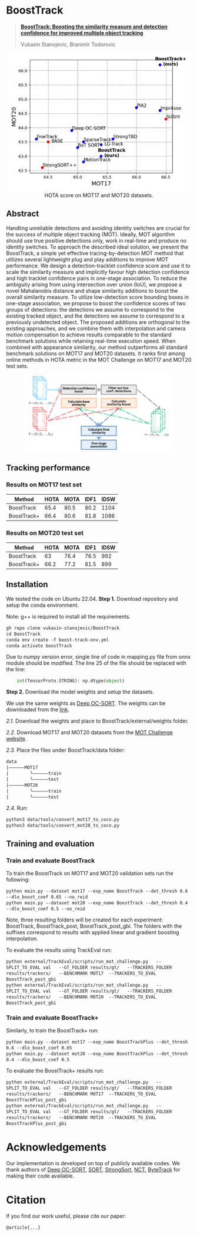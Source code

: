 # BoostTrack

> [**BoostTrack: Boosting the similarity measure and detection confidence for improved multiple object tracking**](https://link)
> 
> Vukasin Stanojevic, Branimir Todorovic

 
<p align="center"><img src="assets/hotaplt.png" width="500"/><br>HOTA score on MOT17 and MOT20 datasets.</p>

## Abstract
Handling unreliable detections and avoiding identity switches are crucial for the success of multiple object tracking (MOT). Ideally, MOT algorithm should use true positive detections only, work in real-time and produce no identity switches. To approach the described ideal solution, we present the BoostTrack, a simple yet effective tracing-by-detection MOT method that utilizes several lightweight plug and play additions to improve MOT performance. We design a detection-tracklet confidence score and use it to scale the similarity measure and implicitly favour high detection confidence and high tracklet confidence pairs in one-stage association. To reduce the ambiguity arising from using intersection over union (IoU), we propose a novel Mahalanobis distance and shape similarity additions to boost the overall similarity measure. To utilize low-detection score bounding boxes in one-stage association, we propose to boost the confidence scores of two groups of detections:  the detections we assume to correspond to the existing tracked object, and the detections we assume to correspond to a previously undetected object. The proposed additions are orthogonal to the existing approaches, and we combine them with interpolation and camera motion compensation to achieve results comparable to the standard benchmark solutions while retaining real-time execution speed. When combined with appearance similarity, our method outperforms all standard benchmark solutions on MOT17 and MOT20 datasets. It ranks first among online methods in HOTA metric in the MOT Challenge on MOT17 and MOT20 test sets. 
<p align="center"><img src="assets/overview.png" width="400"/></p>

## Tracking performance
### Results on MOT17 test set
| Method      | HOTA   |  MOTA  |  IDF1  |  IDSW  |
|-------------|--------|--------|--------|--------|
| BoostTrack  |  65.4   |  80.5  |  80.2  | 1104 |
| BoostTrack+ |  66.4   |  80.6  |  81.8  | 1086 |

### Results on MOT20 test set
| Method      | HOTA   |  MOTA  |  IDF1  |  IDSW  |
|-------------|--------|--------|--------|--------|
|BoostTrack   | 63   | 76.4 | 76.5 | 992 |
|BoostTrack+  | 66.2 | 77.2 | 81.5 | 899 |

## Installation
We tested the code on Ubuntu 22.04.
**Step 1.** Download repository and setup the conda environment.

Note: g++ is required to install all the requirements.
```shell
gh repo clone vukasin-stanojevic/BoostTrack
cd BoostTrack
conda env create -f boost-track-env.yml
conda activate boostTrack
```
Due to numpy version error, single line of code in mapping.py file from onnx module should be modified. The line 25 of the file should be replaced with the line:
```python
    int(TensorProto.STRING): np.dtype(object)
```

**Step 2.** Download the model weights and setup the datasets.

We use the same weights as [Deep OC-SORT](https://github.com/GerardMaggiolino/Deep-OC-SORT/tree/main). The weights can be downloaded from the [link](https://drive.google.com/drive/folders/15hZcR4bW_Z9hEaXXjeWhQl_jwRKllauG?usp=sharing).

*2.1.* Download the weights and place to BoostTrack/external/weights folder.

*2.2.* Download MOT17 and MOT20 datasets from the [MOT Challenge website](https://motchallenge.net/).

*2.3.* Place the files under BoostTrack/data folder:
```
data
|——————MOT17
|        └——————train
|        └——————test
|——————MOT20
|        └——————train
|        └——————test
```
*2.4.* Run:

```shell
python3 data/tools/convert_mot17_to_coco.py
python3 data/tools/convert_mot20_to_coco.py
```
## Training and evaluation
### Train and evaluate BoostTrack
To train the BoostTrack on MOT17 and MOT20 validation sets run the following:
```shell
python main.py --dataset mot17 --exp_name BoostTrack --det_thresh 0.6 --dlo_boost_coef 0.65 --no_reid
python main.py --dataset mot20 --exp_name BoostTrack --det_thresh 0.4 --dlo_boost_coef 0.5 --no_reid
```
Note, three resulting folders will be created for each experiment: BoostTrack, BoostTrack_post, BoostTrack_post_gbi. The folders with the suffixes correspond to results with applied linear and gradient boosting interpolation. 

To evaluate the results using TrackEval run:
```shell
python external/TrackEval/scripts/run_mot_challenge.py   --SPLIT_TO_EVAL val   --GT_FOLDER results/gt/   --TRACKERS_FOLDER results/trackers/   --BENCHMARK MOT17  --TRACKERS_TO_EVAL BoostTrack_post_gbi
python external/TrackEval/scripts/run_mot_challenge.py   --SPLIT_TO_EVAL val   --GT_FOLDER results/gt/   --TRACKERS_FOLDER results/trackers/   --BENCHMARK MOT20  --TRACKERS_TO_EVAL BoostTrack_post_gbi 
```
### Train and evaluate BoostTrack+
Similarly, to train the BoostTrack+ run:
```shell
python main.py --dataset mot17 --exp_name BoostTrackPlus --det_thresh 0.6 --dlo_boost_coef 0.65
python main.py --dataset mot20 --exp_name BoostTrackPlus --det_thresh 0.4 --dlo_boost_coef 0.5
```
To evaluate the BoostTrack+ results run:
```shell
python external/TrackEval/scripts/run_mot_challenge.py   --SPLIT_TO_EVAL val   --GT_FOLDER results/gt/   --TRACKERS_FOLDER results/trackers/   --BENCHMARK MOT17  --TRACKERS_TO_EVAL BoostTrackPlus_post_gbi
python external/TrackEval/scripts/run_mot_challenge.py   --SPLIT_TO_EVAL val   --GT_FOLDER results/gt/   --TRACKERS_FOLDER results/trackers/   --BENCHMARK MOT20  --TRACKERS_TO_EVAL BoostTrackPlus_post_gbi
```
# Acknowledgements
Our implementation is developed on top of publicly available codes. We thank authors of [Deep OC-SORT](https://github.com/GerardMaggiolino/Deep-OC-SORT/), [SORT](https://github.com/abewley/sort), [StrongSort](https://github.com/dyhBUPT/StrongSORT), [NCT](https://github.com/Autoyou/Noise-control-multi-object-tracking), [ByteTrack](https://github.com/ifzhang/ByteTrack/) for making their code available. 

# Citation

If you find our work useful, please cite our paper: 
```
@article{...}
```
